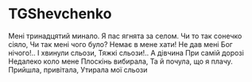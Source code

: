 # TGShevchenko

Мені тринадцятий минало.
Я пас ягнята за селом.
Чи то так сонечко сіяло,
Чи так мені чого було?
Немає в мене хати!
Не дав мені Бог нічого!..
І хвинули сльози,
Тяжкі сльози!.. А дівчина
При самій дорозі
Недалеко коло мене
Плоскінь вибирала,
Та й почула, що я плачу.
Прийшла, привітала,
Утирала мої сльози


